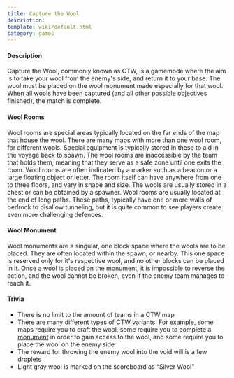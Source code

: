 ```yaml
---
title: Capture the Wool
description: 
template: wiki/default.html
category: games
---
```


#### Description 

Capture the Wool, commonly known as CTW, is a gamemode where the aim is to take your wool from the enemy's side, and return it to your base. The wool must be placed on the wool monument made especially for that wool. When all wools have been captured (and all other possible objectives finished), the match is complete.
   
#### Wool Rooms

Wool rooms are special areas typically located on the far ends of the map that house the wool. There are many maps with more than one wool room, for different wools. Special equipment is typically stored in these to aid in the voyage back to spawn. The wool rooms are inaccessible by the team that holds them, meaning that they serve as a safe zone until one exits the room. Wool rooms are often indicated by a marker such as a beacon or a large floating object or letter. The room itself can have anywhere from one to three floors, and vary in shape and size. The wools are usually stored in a chest or can be obtained by a spawner. Wool rooms are usually located at the end of long paths. These paths, typically have one or more walls of bedrock to disallow tunneling, but it is quite common to see players create even more challenging defences.

#### Wool Monument
 
Wool monuments are a singular, one block space where the wools are to be placed. They are often located within the spawn, or nearby. This one space is reserved only for it's respective wool, and no other blocks can be placed in it. Once a wool is placed on the monument, it is impossible to reverse the action, and the wool cannot be broken, even if the enemy team manages to reach it.

#### Trivia
- There is no limit to the amount of teams in a CTW map
- There are many different types of CTW variants. For example, some maps require you to craft the wool, some require you to complete a [monument](gamemodes/dtm) in order to gain access to the wool, and some require you to place the wool on the enemy side
- The reward for throwing the enemy wool into the void will is a few droplets
- Light gray wool is marked on the scoreboard as “Silver Wool”
